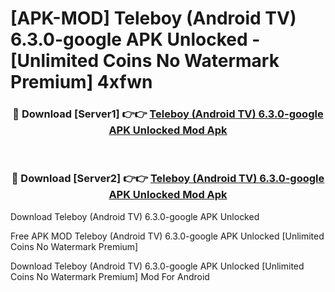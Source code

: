 # [APK-MOD] Teleboy (Android TV) 6.3.0-google APK Unlocked - [Unlimited Coins No Watermark Premium] 4xfwn



<div align="center">
<h3>🔴 Download [Server1] 👉👉 <a href="https://momento.my/?title=Teleboy_(Android_TV)_6.3.0-google_APK_Unlocked">Teleboy (Android TV) 6.3.0-google APK Unlocked Mod Apk</a></h3><br>

<h3>🔴 Download [Server2] 👉👉 <a href="https://momento.my/?title=Teleboy_(Android_TV)_6.3.0-google_APK_Unlocked">Teleboy (Android TV) 6.3.0-google APK Unlocked Mod Apk</a></h3>
</div>



Download Teleboy (Android TV) 6.3.0-google APK Unlocked 

Free APK MOD Teleboy (Android TV) 6.3.0-google APK Unlocked [Unlimited Coins No Watermark Premium]

Download Teleboy (Android TV) 6.3.0-google APK Unlocked [Unlimited Coins No Watermark Premium] Mod For Android
